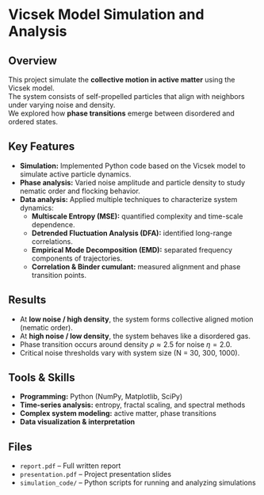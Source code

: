 # Vicsek Model Simulation and Analysis

## Overview
This project simulate the **collective motion in active matter** using the Vicsek model.  
The system consists of self-propelled particles that align with neighbors under varying noise and density.  
We explored how **phase transitions** emerge between disordered and ordered states.

## Key Features
- **Simulation:** Implemented Python code based on the Vicsek model to simulate active particle dynamics.  
- **Phase analysis:** Varied noise amplitude and particle density to study nematic order and flocking behavior.  
- **Data analysis:** Applied multiple techniques to characterize system dynamics:
  - **Multiscale Entropy (MSE):** quantified complexity and time-scale dependence.  
  - **Detrended Fluctuation Analysis (DFA):** identified long-range correlations.  
  - **Empirical Mode Decomposition (EMD):** separated frequency components of trajectories.  
  - **Correlation & Binder cumulant:** measured alignment and phase transition points.  

## Results
- At **low noise / high density**, the system forms collective aligned motion (nematic order).  
- At **high noise / low density**, the system behaves like a disordered gas.  
- Phase transition occurs around density $\rho \approx 2.5$ for noise $\eta = 2.0$.  
- Critical noise thresholds vary with system size (N = 30, 300, 1000).  

## Tools & Skills
- **Programming:** Python (NumPy, Matplotlib, SciPy)  
- **Time-series analysis:** entropy, fractal scaling, and spectral methods  
- **Complex system modeling:** active matter, phase transitions  
- **Data visualization & interpretation**  

## Files
- `report.pdf` – Full written report  
- `presentation.pdf` – Project presentation slides  
- `simulation_code/` – Python scripts for running and analyzing simulations  
